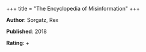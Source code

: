 +++
title = "The Encyclopedia of Misinformation"
+++



**Author**: Sorgatz, Rex

**Published**: 2018

**Rating**: +